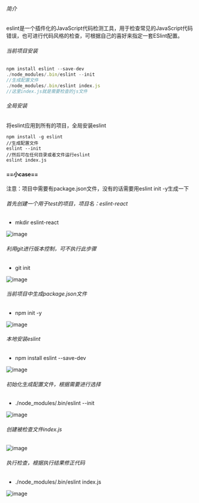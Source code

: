 ###### 简介
eslint是一个插件化的JavaScript代码检测工具，用于检查常见的JavaScript代码错误，也可进行代码风格的检查，可根据自己的喜好来指定一套ESlint配置。
###### 当前项目安装
```js
npm install eslint --save-dev
./node_modules/.bin/eslint --init 
//生成配置文件
./node_modules/.bin/eslint index.js
//这里index.js就是需要检查的js文件
```

###### 全局安装
将eslint应用到所有的项目，全局安装eslint
```
npm install -g eslint
//生成配置文件
eslint --init
//然后可在任何目录或者文件运行eslint
eslint index.js
```

#### ==小case==
注意：项目中需要有package.json文件，没有的话需要用eslint init -y生成一下
###### 首先创建一个用于test的项目，项目名：eslint-react
- mkdir eslint-react

![image](http://note.youdao.com/yws/res/4757/678BCB0E3ED04F52B368397F18489925)
###### 利用git进行版本控制，可不执行此步骤
- git init

![image](http://note.youdao.com/yws/res/4759/0263F6C9B7924FD59BD14670A6B1ED5F)
###### 当前项目中生成package.json文件
- npm init -y

![image](http://note.youdao.com/yws/res/4754/28AA2D8D751243D0B09F1C4A01018E77)
###### 本地安装eslint
- npm install eslint --save-dev

![image](http://note.youdao.com/yws/res/4763/246C4937A35F4609A4B894572AE6FB66)
###### 初始化生成配置文件，根据需要进行选择
-  ./node_modules/.bin/eslint --init

![image](http://note.youdao.com/yws/res/4770/08ECC48DD89B472A9A07A5F753C1851C)
###### 创建被检查文件index.js
![image](http://note.youdao.com/yws/res/4774/6A811085FC9645279709CD46D409F187)
###### 执行检查，根据执行结果修正代码
- ./node_modules/.bin/eslint index.js

![image](http://note.youdao.com/yws/res/4777/8AEB5C816145458D84FC2061E5B05A99)